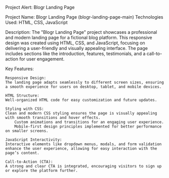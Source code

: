 Project Alert: Blogr Landing Page

Project Name: Blogr Landing Page (blogr-landing-page-main)
Technologies Used: HTML, CSS, JavaScript

Description:
The "Blogr Landing Page" project showcases a professional and modern landing page for a fictional blog platform. This responsive design was created using HTML, CSS, and JavaScript, focusing on delivering a user-friendly and visually appealing interface. The page includes sections like the introduction, features, testimonials, and a call-to-action for user engagement.

Key Features:

    Responsive Design:
    The landing page adapts seamlessly to different screen sizes, ensuring a smooth experience for users on desktop, tablet, and mobile devices.

    HTML Structure:
    Well-organized HTML code for easy customization and future updates.

    Styling with CSS:
    Clean and modern CSS styling ensures the page is visually appealing with smooth transitions and hover effects.
        Custom animations and transitions for an engaging user experience.
        Mobile-first design principles implemented for better performance on smaller screens.

    JavaScript Interactivity:
    Interactive elements like dropdown menus, modals, and form validation enhance the user experience, allowing for easy interaction with the page’s content.

    Call-to-Action (CTA):
    A strong and clear CTA is integrated, encouraging visitors to sign up or explore the platform further.
